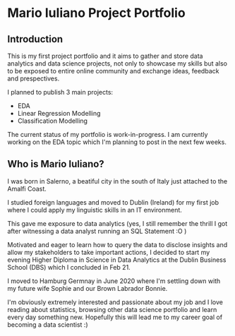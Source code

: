 # Mario Iuliano Project Portfolio

## Introduction ## 

This is my first project portfolio and it aims to gather and store data analytics and data science projects, not only to showcase my skills but also to be exposed to entire online community and exchange ideas, feedback and prespectives. 

I planned to publish 3 main projects: 

- EDA 
- Linear Regression Modelling 
- Classification Modelling 

The current status of my portfolio is work-in-progress. I am currently working on the EDA topic which I'm planning to post in the next few weeks. 

## Who is Mario Iuliano? ## 

I was born in Salerno, a beatiful city in the south of Italy just attached to the Amalfi Coast. 

I studied foreign languages and moved to Dublin (Ireland) for my first job where I could apply my linguistic skills in an IT environment. 

This gave me exposure to data analytics (yes, I still remember the thrill I got after witnessing a data analyst running an SQL Statement :O ) 

Motivated and eager to learn how to query the data to disclose insights and allow my stakeholders to take important actions, I decided to start my evening Higher Diploma in Science in Data Analytics at the Dublin Business School (DBS) which I concluded in Feb 21. 

I moved to Hamburg Germnay in June 2020 where I'm settling down with my future wife Sophie and our Brown Labrador Bonnie.

I'm obviously extremely interested and passionate about my job and I love reading about statistics, browsing other data science portfolio and learn every day something new. Hopefully this will lead me to my career goal of becoming a data scientist :) 
